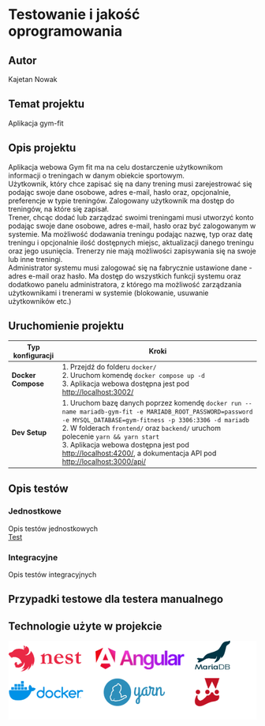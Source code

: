 # Testowanie i jakość oprogramowania

## Autor
Kajetan Nowak

## Temat projektu
Aplikacja gym-fit

## Opis projektu
Aplikacja webowa Gym fit ma na celu dostarczenie użytkownikom informacji o treningach w danym obiekcie sportowym. \
Użytkownik, który chce zapisać się na dany trening musi zarejestrować się podając swoje dane osobowe, adres e-mail, hasło oraz, opcjonalnie, preferencje w typie treningów. Zalogowany użytkownik ma dostęp do treningów, na które się zapisał. \
Trener, chcąc dodać lub zarządzać swoimi treningami musi utworzyć konto podając swoje dane osobowe, adres e-mail, hasło oraz być zalogowanym w systemie. Ma możliwość dodawania treningu podając nazwę, typ oraz datę treningu i opcjonalnie ilość dostępnych miejsc, aktualizacji danego treningu oraz jego usunięcia. Trenerzy nie mają możliwości zapisywania się na swoje lub inne treningi. \
Administrator systemu musi zalogować się na fabrycznie ustawione dane - adres e-mail oraz hasło. Ma dostęp do wszystkich funkcji systemu oraz dodatkowo panelu administratora, z którego ma możliwość zarządzania użytkownikami i trenerami w systemie (blokowanie, usuwanie użytkowników etc.)

## Uruchomienie projektu

| Typ konfiguracji        | Kroki                                                                                                        |
|-------------------|--------------------------------------------------------------------------------------------------------------|
| **Docker Compose** | 1. Przejdź do folderu `docker/`<br> 2. Uruchom komendę `docker compose up -d`<br> 3. Aplikacja webowa dostępna jest pod [http://localhost:3002/](http://localhost:3002/) |
| **Dev Setup**     | 1. Uruchom bazę danych poprzez komendę `docker run --name mariadb-gym-fit -e MARIADB_ROOT_PASSWORD=password -e MYSQL_DATABASE=gym-fitness -p 3306:3306 -d mariadb`<br> 2. W folderach `frontend/` oraz `backend/` uruchom polecenie `yarn && yarn start`<br> 3. Aplikacja webowa dostępna jest pod [http://localhost:4200/](http://localhost:4200/), a dokumentacja API pod [http://localhost:3000/api/](http://localhost:3000/api/) |

## Opis testów
### Jednostkowe
Opis testów jednostkowych  
[Test](backend/src/auth/auth.controller.ts)

### Integracyjne
Opis testów integracyjnych

## Przypadki testowe dla testera manualnego

## Technologie użyte w projekcie
![tech-stack](./tech.drawio.png)
